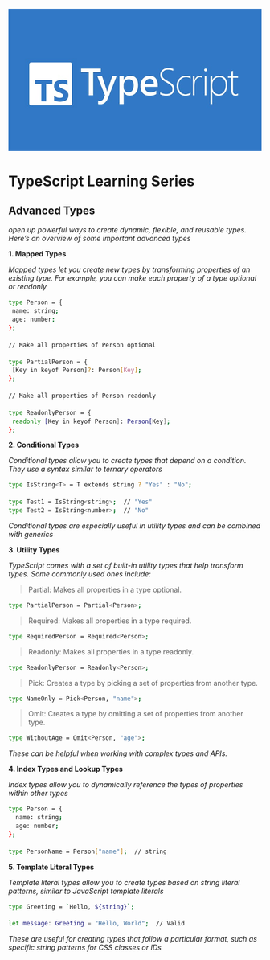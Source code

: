 ![TypeScript](images/image1.jpeg)
# TypeScript Learning Series

## Advanced Types

*open up powerful ways to create dynamic, flexible, and reusable types. Here’s an overview of some important advanced types*

**1. Mapped Types**

*Mapped types let you create new types by transforming properties of an existing type. For example, you can make each property of a type optional or readonly*

 ```bash
type Person = {
  name: string;
  age: number;
};

// Make all properties of Person optional

type PartialPerson = {
  [Key in keyof Person]?: Person[Key];
};

// Make all properties of Person readonly

type ReadonlyPerson = {
  readonly [Key in keyof Person]: Person[Key];
};
```

**2. Conditional Types**

*Conditional types allow you to create types that depend on a condition. They use a syntax similar to ternary operators*

```bash
type IsString<T> = T extends string ? "Yes" : "No";

type Test1 = IsString<string>;  // "Yes"
type Test2 = IsString<number>;  // "No"
```

*Conditional types are especially useful in utility types and can be combined with generics*

**3. Utility Types**

*TypeScript comes with a set of built-in utility types that help transform types. Some commonly used ones include:*

> Partial: Makes all properties in a type optional.

```bash
type PartialPerson = Partial<Person>;
```

> Required: Makes all properties in a type required.

```bash
type RequiredPerson = Required<Person>;
```

> Readonly: Makes all properties in a type readonly.

```bash
type ReadonlyPerson = Readonly<Person>;
```

> Pick: Creates a type by picking a set of properties from another type.

```bash
type NameOnly = Pick<Person, "name">;
```

> Omit: Creates a type by omitting a set of properties from another type.

```bash
type WithoutAge = Omit<Person, "age">;
```

*These can be helpful when working with complex types and APIs.*

**4. Index Types and Lookup Types**

*Index types allow you to dynamically reference the types of properties within other types*

```bash
type Person = {
  name: string;
  age: number;
};

type PersonName = Person["name"];  // string
```

**5. Template Literal Types**

*Template literal types allow you to create types based on string literal patterns, similar to JavaScript template literals*

```bash
type Greeting = `Hello, ${string}`;

let message: Greeting = "Hello, World";  // Valid
```

*These are useful for creating types that follow a particular format, such as specific string patterns for CSS classes or IDs*
